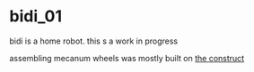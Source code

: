 # bidi_01
bidi is a home robot. this s a work in progress

assembling mecanum wheels was mostly built on [the construct](https://rds.theconstructsim.com/r/a147357bbc09/2_video_assembling_mecanum_wheels/)
